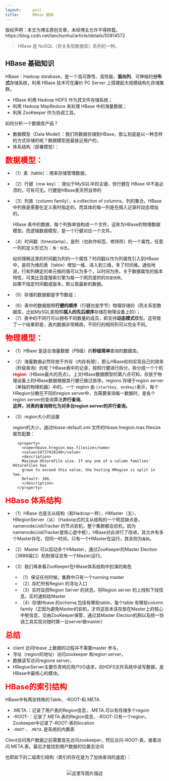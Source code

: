 ```yaml
---
layout:     post
title:      HBase 基础
---
```

<div id="article_content" class="article_content clearfix csdn-tracking-statistics" data-pid="blog" data-mod="popu_307" data-dsm="post">
								<div class="article-copyright">
					版权声明：本文为博主原创文章，未经博主允许不得转载。					https://blog.csdn.net/lanchunhui/article/details/50814572				</div>
								            <div id="content_views" class="markdown_views prism-atom-one-dark">
							<!-- flowchart 箭头图标 勿删 -->
							<svg xmlns="http://www.w3.org/2000/svg" style="display: none;"><path stroke-linecap="round" d="M5,0 0,2.5 5,5z" id="raphael-marker-block" style="-webkit-tap-highlight-color: rgba(0, 0, 0, 0);"></path></svg>
							<blockquote>
  <p>HBase 是 NoSQL（非关系型数据库）系列的一种。</p>
</blockquote>



<h2 id="hbase-基础知识">HBase 基础知识</h2>

<p>HBase：Hadoop database，是一个高可靠性、高性能、<strong>面向列</strong>、可伸缩的<strong>分布式</strong>存储系统，利用 HBase 技术可在廉价 PC Server 上搭建起大规模结构化存储集群。</p>

<ul>
<li>HBase 利用 Hadoop HDFS 作为其文件存储系统；</li>
<li>利用 Hadoop MapReduce 来处理 HBase 中的海量数据；</li>
<li>利用 ZooKeeper 作为协调工具。</li>
</ul>

<p>如何分析一个数据库产品？</p>

<ul>
<li>数据模型（Data Model）：我们将数据存储到HBase，那么到底是以一种怎样的方式存储的呢？数据模型是最接近用户的，</li>
<li>体系结构（部署模型）：</li>
</ul>

<p><font size="5px" color="red"><strong>数据模型：</strong></font></p>

<ul>
<li><p>（1）表（table）：用来存储管理数据。</p></li>
<li><p>（2）行键（row key）： 类似于MySQL中的主键，但行健在 HBase  中不是必须的，可有可无。行健是HBase表天然自带的</p></li>
<li><p>（3）列族（column family），a collection of columns，列的集合。HBase 中列族是需要在定义表时指定的，而具体的每一列是在插入记录时动态增加的。</p>

<p>HBase 表中的数据，每个列族单独构成一个文件，这称为HBase的物理数据模型。而逻辑数据模型，是一个行健对应一个文件。</p></li>
<li><p>（4）时间戳（timestamp），是列（也称作标签、修饰符）的一个属性。任意一列的定义形式为：<code>族：标签</code>。</p>

<p>如何理解这里的时间戳为列的一个属性？时间戳以作为列属性引入到HBase中，是将为维的表（table）增加一维，进入到三维，多了时间维。通俗地说，行和列确定的单元格的值可以为多个，以时间为序。关于数据属性的版本特性，可类比百度搜索引擎为每一个网页提供的<code>百度快照</code>。 <br>
如果不指定时间戳或版本，默认取最新的数据。</p></li>
<li><p>（5）存储的数据都是字节数组；</p></li>
<li>（6）表中的数据按照<strong>行健的顺序</strong>（行健也是字节）物理存储的（而关系型数据库，比如MySQL是按照<strong>插入的先后顺序</strong>存储在物理设备上的）；</li>
<li>（7）表中的不同行可以拥有不同数量的成员，即支持<strong>动态模式</strong>模型。这导致了一个结果即是，表内数据非常稀疏，不同行的相同列可以完全不同。</li>
</ul>

<p><font size="5px" color="red"><strong>物理模型：</strong></font></p>

<ul>
<li>（1）HBase 是适合海量数据（PB级）的<strong>秒级简单</strong>查询的数据库。</li>
<li><p>（2）海量数据必然存放于外存（内存有限），那么HBase如何实现自己的效率（秒级查询）的呢？HBase表中的记录，按照行健进行拆分，拆分成一个个的<font color="red"><strong>region</strong></font>（HBase最大的亮点）。上文HBase数据模型的第六点可知，存放于物理设备上的HBase数据根据其行健已做过排序。regions 存储于region server（单独的物理机器）中的。一个 region 由 <code>[startkey, endkey)</code>表示，每个HRegion分散在不同的region server中，当需要查询每一数据时，是各个region server的查询算法<strong>并行查询</strong>。 <br>
<strong>这样，对表的查询转化为对多台region server的并行查询。</strong></p></li>
<li><p>（3）region大小的设置</p>

<p>region的大小，通过hbase-default.xml 文件的hbase.hregion.max.filesize 属性配置：</p>

<pre class="prettyprint"><code class=" hljs vbnet">  &lt;<span class="hljs-keyword">property</span>&gt;
    &lt;name&gt;hbase.hregion.max.filesize&lt;/name&gt;
    &lt;value&gt;<span class="hljs-number">10737418240</span>&lt;/value&gt;
    &lt;description&gt;
    Maximum HStoreFile size. <span class="hljs-keyword">If</span> any one <span class="hljs-keyword">of</span> a column families<span class="hljs-comment">' HStoreFiles has</span>
    grown <span class="hljs-keyword">to</span> exceed this value, the hosting HRegion <span class="hljs-keyword">is</span> split <span class="hljs-keyword">in</span> two.
    <span class="hljs-keyword">Default</span>: <span class="hljs-number">10</span>G.
    &lt;/description&gt;
  &lt;/<span class="hljs-keyword">property</span>&gt;</code></pre></li>
</ul>

<p><font size="5px" color="red"><strong>HBase 体系结构</strong></font></p>

<ul>
<li><p>（1）HBase 也是主从结构（和Hadoop一样），HMaster（主）、HRegionServer（从）（Hadoop式的主从结构的一个明显缺点是，namenode/JobTracker 的节点宕机，整个集群都会宕机，因为namenode/JobTracker是核心是中枢），HBase对此进行了改进，其允许有多个Master存在，但同一时间，只有一个HMaster在运行，其余则为<code>备胎</code>。</p></li>
<li><p>（2）Master 可以启动多个HMaster，通过ZooKeeper的Master Election（3888端口）机制保证总有一个Master运行。</p></li>
<li><p>（3）我们再来看ZooKeeper在HBase体系结构中扮演的角色</p>

<ul><li>（1）保证任何时候，集群中只有一个running master</li>
<li>（2）存贮所有Region 的寻址入口</li>
<li>（3）实时监控Region Server 的状态，将Region server 的上线和下线信息，实时通知给Master</li>
<li>（4）存储Hbase 的schema,包括有哪些table，每个table 有哪些column family（正因为避免Master的宕机，才将这些本该存放在Master上的核心中枢信息，交由ZooKeeper保管，通过其Master Election机制以及统一协调工具实现对随时换一台server做master）</li></ul></li>
</ul>

<p><font size="5px" color="red"><strong>总结</strong></font></p>

<ul>
<li>client 访问hbase 上数据的过程并不需要master 参与，</li>
<li>寻址（region的地址）访问zookeeper 和region server，</li>
<li>数据读写访问regione server。</li>
<li>HRegionServer主要负责响应用户I/O请求，向HDFS文件系统中读写数据，是HBase中最核心的模块。 </li>
</ul>

<p><font size="5px" color="red"><strong>HBase的索引结构</strong></font></p>

<p>HBase中有两张特殊的Table，-ROOT-和.META.</p>

<ul>
<li>.META.：记录了用户表的Region信息，.META.可以有存储多个regoin</li>
<li>-ROOT-：记录了.META.表的Region信息，-ROOT-只有一个region，Zookeeper中记录了-ROOT-表的location</li>
<li><code>-ROOT-、.META.</code>是系统的内置表</li>
</ul>

<p>Client访问用户数据之前需要首先访问zookeeper，然后访问-ROOT-表，接着访问.META.表，最后才能找到用户数据的位置去访问</p>

<p>也即如下的二级索引结构（索引的存在是为了加快查询的速度）： <br>
</p><center> <br>
<img src="https://img-blog.csdn.net/20160307100953565" alt="这里写图片描述" title=""> <br>
</center><p></p>            </div>
						<link href="https://csdnimg.cn/release/phoenix/mdeditor/markdown_views-9e5741c4b9.css" rel="stylesheet">
                </div>